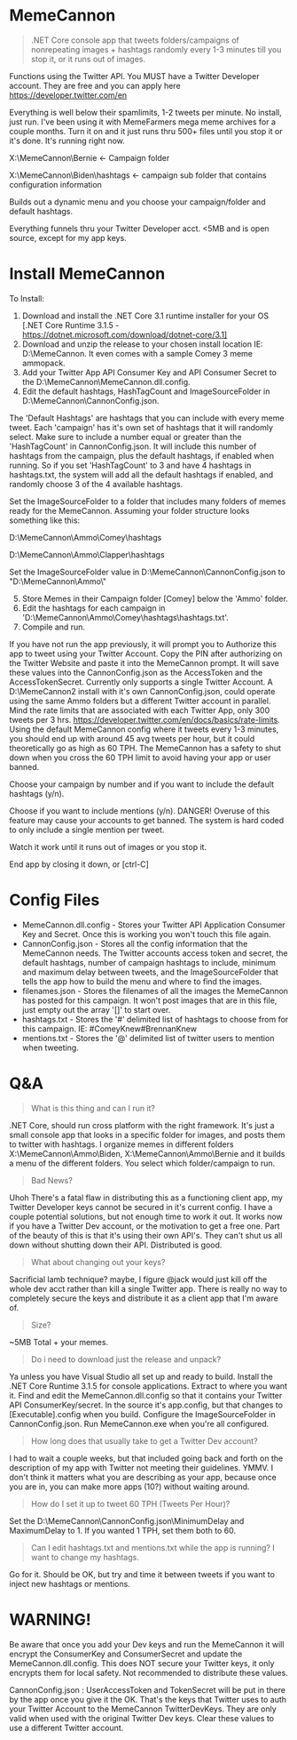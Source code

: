 # MemeCannon
>.NET Core console app that tweets folders/campaigns of nonrepeating images + hashtags randomly every 1-3 minutes till you stop it, or it runs out of images.

Functions using the Twitter API. You MUST have a Twitter Developer account. They are free and you can apply here https://developer.twitter.com/en 

Everything is well below their spamlimits, 1-2 tweets per minute. No install, just run. I've been using it with MemeFarmers mega meme archives for a couple months. Turn it on and it just runs thru 500+ files until you stop it or it's done. It's running right now.

X:\MemeCannon\Bernie <- Campaign folder

X:\MemeCannon\Biden\hashtags <- campaign sub folder that contains configuration information

Builds out a dynamic menu and you choose your campaign/folder and default hashtags. 

Everything funnels thru your Twitter Developer acct. <5MB and is open source, except for my app keys.

# Install MemeCannon
To Install:
1) Download and install the .NET Core 3.1 runtime installer for your OS [.NET Core Runtime 3.1.5 - https://dotnet.microsoft.com/download/dotnet-core/3.1]
2) Download and unzip the release to your chosen install location IE: D:\MemeCannon. It even comes with a sample Comey 3 meme ammopack.
3) Add your Twitter App API Consumer Key and API Consumer Secret to the D:\MemeCannon\MemeCannon.dll.config.
4) Edit the default hashtags, HashTagCount and ImageSourceFolder in D:\MemeCannon\CannonConfig.json. 

The 'Default Hashtags' are hashtags that you can include with every meme tweet. Each 'campaign' has it's own set of hashtags that it will randomly select. Make sure to include a number equal or greater than the 'HashTagCount' in CannonConfig.json. It will include this number of hashtags from the campaign, plus the default hashtags, if enabled when running. So if you set 'HashTagCount' to 3 and have 4 hashtags in hashtags.txt, the system will add all the default hashtags if enabled, and randomly choose 3 of the 4 available hashtags. 

Set the ImageSourceFolder to a folder that includes many folders of memes ready for  the MemeCannon. Assuming your folder structure looks  something like this:

D:\MemeCannon\Ammo\Comey\hashtags

D:\MemeCannon\Ammo\Clapper\hashtags

Set the ImageSourceFolder value in D:\MemeCannon\CannonConfig.json to "D:\\MemeCannon\\Ammo\\"

5) Store Memes in their Campaign folder [Comey] below the 'Ammo' folder.
6) Edit the hashtags for each campaign in 'D:\MemeCannon\Ammo\Comey\hashtags\hashtags.txt'.
7) Compile and run.

If you have not run the app previously, it will prompt you to Authorize this app to tweet using your Twitter Account. Copy the PIN after authorizing on the Twitter Website and paste it into the MemeCannon prompt. It will save these values into the CannonConfig.json as the AccessToken and the AccessTokenSecret. Currently only supports a single Twitter Account. A D:\MemeCannon2 install with it's own CannonConfig.json, could operate using the same Ammo folders but a different Twitter account in parallel. Mind the rate limits that are associated with each Twitter App, only 300 tweets per 3 hrs. https://developer.twitter.com/en/docs/basics/rate-limits. Using the default MemeCannon config where it tweets every 1-3 minutes, you should end up with around 45 avg tweets per hour, but it could theoretically go as high as 60 TPH. The MemeCannon has a safety to shut down when you cross the 60 TPH limit to avoid having your app or user banned.

Choose your campaign by number and if you want to include the default hashtags (y/n).

Choose if you want to include mentions (y/n). DANGER! Overuse of this feature may cause your accounts to get banned. The system is hard coded to only include a single mention per tweet. 

Watch it work until it runs out of images or you stop it. 

End app by closing it down, or [ctrl-C]

# Config Files

* MemeCannon.dll.config - Stores your Twitter API Application Consumer Key and Secret. Once this is working you won't touch this file again.
* CannonConfig.json - Stores all the config information that the MemeCannon needs. The Twitter accounts access token and secret, the default hashtags, number of campaign hashtags to include, minimum and maximum delay between tweets, and the ImageSourceFolder that tells the app how to build the menu and where to find the images.
* filenames.json - Stores the filenames of all the images the MemeCannon has posted for this campaign. It won't post images that are in this file, just empty out the  array '[]' to start over. 
* hashtags.txt - Stores the '#' delimited list of hashtags to choose from for this campaign. IE: #ComeyKnew#BrennanKnew
* mentions.txt - Stores the '@' delimited list of twitter users to mention when tweeting.

# Q&A
>What is this thing and can I run it? 

.NET Core, should run cross platform with the right framework. It's just a small console app that looks in a specific folder for images, and posts them to twitter with hashtags. I organize memes in different folders X:\MemeCannon\Ammo\Biden, X:\MemeCannon\Ammo\Bernie and it builds a menu of the different folders. You select which folder/campaign to run. 

>Bad News?

Uhoh There's a fatal flaw in distributing this as a functioning client app, my Twitter Developer keys cannot be secured in it's current config. I have a couple potential solutions, but not enough time to work it out. It works now if you have a Twitter Dev account, or the motivation to get a free one. Part of the beauty of this is that it's using their own API's. They can't shut us all down without shutting down their API. Distributed is good.

>What about changing out your keys?

Sacrificial lamb technique? maybe, I figure @jack would just kill off the whole dev acct rather than kill a single Twitter app. There is really no way to completely secure the keys and distribute it as a client app that I'm aware of. 

>Size?

~5MB Total + your memes.

>Do i need to download just the release and unpack?

Ya unless you have Visual Studio all set up and ready to build. Install the .NET Core Runtime 3.1.5 for console applications. Extract to where you want it. Find and edit the MemeCannon.dll.config so that it contains your Twitter API ConsumerKey/secret. In the source it's app.config, but that changes to [Executable].config when you build. Configure the ImageSourceFolder in CannonConfig.json. Run MemeCannon.exe when you're all configured.

>How long does that usually take to get a Twitter Dev account?

I had to wait a couple weeks, but that included going back and forth on the description of my app with Twitter not meeting their guidelines. YMMV. I don't think it matters what you are describing as your app, because once you are in, you can make more apps (10?) without waiting around.

>How do I set it up to tweet 60 TPH (Tweets Per Hour)?

Set the D:\MemeCannon\CannonConfig.json\MinimumDelay and MaximumDelay to 1. If you wanted 1 TPH, set them both to 60.

>Can I edit hashtags.txt and mentions.txt while the app is running? I want to change my hashtags.

Go for it. Should be OK, but try and time it between tweets if you want to inject new hashtags or mentions.

# WARNING!
Be aware that once you add your Dev keys and run the MemeCannon it will encrypt the ConsumerKey and ConsumerSecret and update the MemeCannon.dll.config. This does NOT secure your Twitter keys, it only encrypts them for local safety. Not recommended to distribute these values.

CannonConfig.json : UserAccessToken and TokenSecret will be put in there by the app once you give it the OK. That's the keys that Twitter uses to auth your Twitter Account to the MemeCannon TwitterDevKeys. They are only valid when used with the original Twitter Dev keys. Clear these values to use a different Twitter account.
